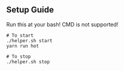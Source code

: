 ## Setup Guide
Run this at your bash! CMD is not supported!

```
# To start
./helper.sh start 
yarn run hot

# To stop
./helper.sh stop
```

